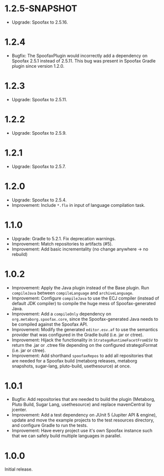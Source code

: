 # 1.2.5-SNAPSHOT

* Upgrade: Spoofax to 2.5.16.

# 1.2.4

* Bugfix: The SpoofaxPlugin would incorrectly add a dependency on Spoofax 2.5.1 instead of 2.5.11. This bug was present in Spoofax Gradle plugin since version 1.2.0.

# 1.2.3

* Upgrade: Spoofax to 2.5.11.

# 1.2.2

* Upgrade: Spoofax to 2.5.9.

# 1.2.1

* Upgrade: Spoofax to 2.5.7.

# 1.2.0

* Upgrade: Spoofax to 2.5.4.
* Improvement: Include `*.flo` in input of language compilation task.

# 1.1.0

* Upgrade: Gradle to 5.2.1. Fix deprecation warnings.
* Improvement: Match repositories to artifacts (#5).
* Improvement: Add basic incrementality (no change anywhere -> no rebuild)

# 1.0.2

* Improvement: Apply the Java plugin instead of the Base plugin. Run `compileJava` between `compileLanguage` and `archiveLanguage`.
* Improvement: Configure `compileJava` to use the ECJ compiler (instead of default JDK compiler) to compile the huge mess of Spoofax-generated Java.
* Improvement: Add a `compileOnly` dependency on `org.metaborg.spoofax.core`, since the Spoofax-generated Java needs to be compiled against the Spoofax API.
* Improvement: Modify the generated `editor.esv.af` to use the semantics provider that was configured in the Gradle build (i.e. jar or ctree).
* Improvement: Hijack the functionality in `StrategoRuntimeFacetFromESV` to return the .jar or .ctree file depending on the configured strategoFormat (i.e. jar or ctree).
* Improvement: Add shorthand `spoofaxRepos` to add all repositories that are needed for a Spoofax build (metaborg releases, metaborg snapshots, sugar-lang, pluto-build, usethesource) at once.

# 1.0.1

* Bugfix: Add repositories that are needed to build the plugin (Metaborg, Pluto Build, Sugar Lang, usethesource) and replace mavenCentral by jcenter.
* Improvement: Add a test dependency on JUnit 5 (Jupiter API & engine), update and move the example projects to the test resources directory, and configure Gradle to run the tests.
* Improvement: Have every project use it's own Spoofax instance such that we can safely build multiple languages in parallel.

# 1.0.0

Initial release.

